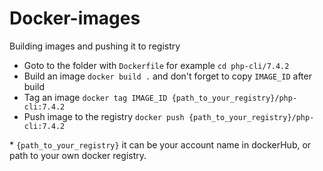 # Docker-images

Building images and pushing it to registry

* Goto to the folder with `Dockerfile` for example `cd php-cli/7.4.2`
* Build an image `docker build .` and don't forget to copy `IMAGE_ID` after build
* Tag an image `docker tag IMAGE_ID {path_to_your_registry}/php-cli:7.4.2`
* Push image to the registry `docker push {path_to_your_registry}/php-cli:7.4.2`

\* `{path_to_your_registry}` it can be your account name in dockerHub, or path to your own docker registry.

